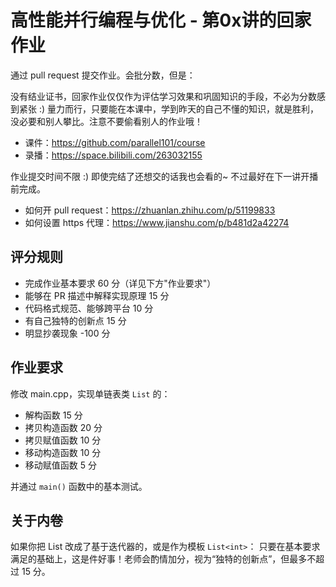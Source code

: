 # 高性能并行编程与优化 - 第0x讲的回家作业

通过 pull request 提交作业。会批分数，但是：

没有结业证书，回家作业仅仅作为评估学习效果和巩固知识的手段，不必为分数感到紧张 :)
量力而行，只要能在本课中，学到昨天的自己不懂的知识，就是胜利，没必要和别人攀比。注意不要偷看别人的作业哦！

- 课件：https://github.com/parallel101/course
- 录播：https://space.bilibili.com/263032155

作业提交时间不限 :) 即使完结了还想交的话我也会看的~ 不过最好在下一讲开播前完成。

- 如何开 pull request：https://zhuanlan.zhihu.com/p/51199833
- 如何设置 https 代理：https://www.jianshu.com/p/b481d2a42274

## 评分规则

- 完成作业基本要求 60 分（详见下方"作业要求"）
- 能够在 PR 描述中解释实现原理 15 分
- 代码格式规范、能够跨平台 10 分
- 有自己独特的创新点 15 分
- 明显抄袭现象 -100 分

## 作业要求

修改 main.cpp，实现单链表类 `List` 的：

- 解构函数 15 分
- 拷贝构造函数 20 分
- 拷贝赋值函数 10 分
- 移动构造函数 10 分
- 移动赋值函数 5 分

并通过 `main()` 函数中的基本测试。

## 关于内卷

如果你把 List 改成了基于迭代器的，或是作为模板 `List<int>`：
只要在基本要求满足的基础上，这是件好事！老师会酌情加分，视为“独特的创新点”，但最多不超过 15 分。
